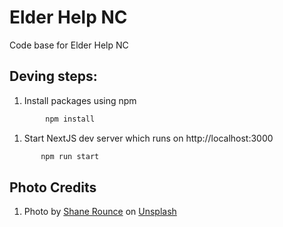 # Elder Help NC

Code base for Elder Help NC

## Deving steps:

1.  Install packages using npm

```bash
        npm install
```

1.  Start NextJS dev server which runs on http://localhost:3000

```bash
       npm run start
```

## Photo Credits

1. Photo by <a href="https://unsplash.com/@shanerounce?utm_source=unsplash&utm_medium=referral&utm_content=creditCopyText">Shane Rounce</a> on <a href="/s/photos/community?utm_source=unsplash&utm_medium=referral&utm_content=creditCopyText">Unsplash</a>
